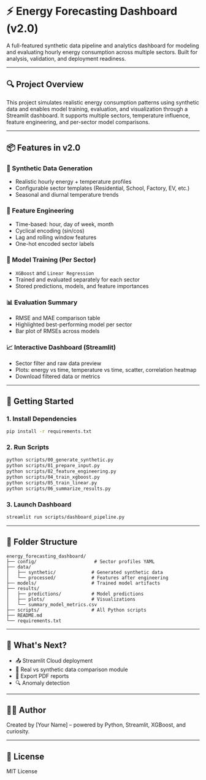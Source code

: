 # ⚡ Energy Forecasting Dashboard (v2.0)

A full-featured synthetic data pipeline and analytics dashboard for modeling and evaluating hourly energy consumption across multiple sectors. 
Built for analysis, validation, and deployment readiness.

---

## 🔍 Project Overview

This project simulates realistic energy consumption patterns using synthetic data and enables model training, evaluation, and visualization through a Streamlit dashboard. It supports multiple sectors, temperature influence, feature engineering, and per-sector model comparisons.

---

## 📦 Features in v2.0

### 🧪 Synthetic Data Generation
- Realistic hourly energy + temperature profiles
- Configurable sector templates (Residential, School, Factory, EV, etc.)
- Seasonal and diurnal temperature trends

### 🧠 Feature Engineering
- Time-based: hour, day of week, month
- Cyclical encoding (sin/cos)
- Lag and rolling window features
- One-hot encoded sector labels

### 🤖 Model Training (Per Sector)
- `XGBoost` and `Linear Regression`
- Trained and evaluated separately for each sector
- Stored predictions, models, and feature importances

### 📊 Evaluation Summary
- RMSE and MAE comparison table
- Highlighted best-performing model per sector
- Bar plot of RMSEs across models

### 📈 Interactive Dashboard (Streamlit)
- Sector filter and raw data preview
- Plots: energy vs time, temperature vs time, scatter, correlation heatmap
- Download filtered data or metrics

---

## 🚀 Getting Started

### 1. Install Dependencies
```bash
pip install -r requirements.txt
```

### 2. Run Scripts
```bash
python scripts/00_generate_synthetic.py
python scripts/01_prepare_input.py
python scripts/02_feature_engineering.py
python scripts/04_train_xgboost.py
python scripts/05_train_linear.py
python scripts/06_summarize_results.py
```

### 3. Launch Dashboard
```bash
streamlit run scripts/dashboard_pipeline.py
```

---

## 📁 Folder Structure
```
energy_forecasting_dashboard/
├── config/                     # Sector profiles YAML
├── data/
│   ├── synthetic/             # Generated synthetic data
│   └── processed/             # Features after engineering
├── models/                    # Trained model artifacts
├── results/
│   ├── predictions/           # Model predictions
│   ├── plots/                 # Visualizations
│   └── summary_model_metrics.csv
├── scripts/                   # All Python scripts
├── README.md
└── requirements.txt
```

---

## 📣 What's Next?
- 📤 Streamlit Cloud deployment
- 📁 Real vs synthetic data comparison module
- 📄 Export PDF reports
- 🔍 Anomaly detection

---

## 🧑‍💻 Author
Created by [Your Name] – powered by Python, Streamlit, XGBoost, and curiosity.

---

## 📄 License
MIT License
